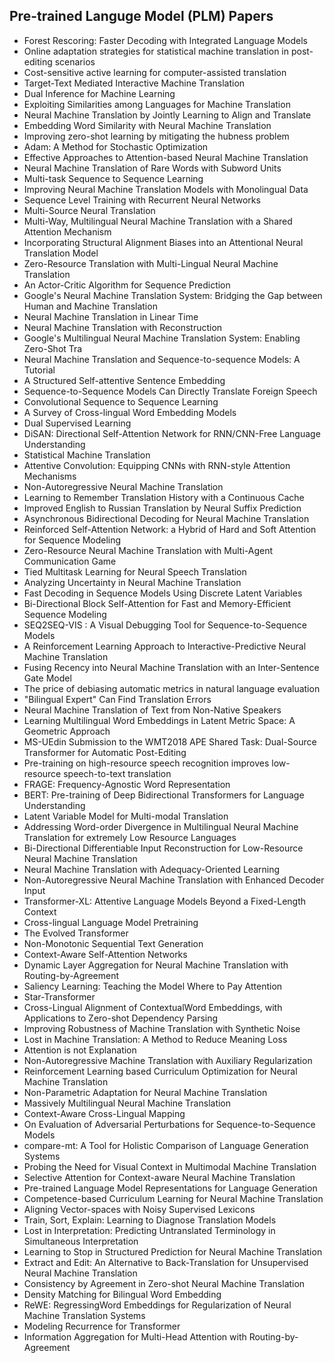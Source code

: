 <h2> Pre-trained Languge Model (PLM) Papers </h2>

<ul>

                             

 <li><a target="_blank" href="https://github.com/manjunath5496/Pre-trained-Languge-Model-Papers/blob/master/ptl(1).pdf" style="text-decoration:none;">Forest Rescoring: Faster Decoding with Integrated Language Models</a></li>

 <li><a target="_blank" href="https://github.com/manjunath5496/Pre-trained-Languge-Model-Papers/blob/master/ptl(2).pdf" style="text-decoration:none;">Online adaptation strategies for statistical machine translation in post-editing scenarios</a></li>

<li><a target="_blank" href="https://github.com/manjunath5496/Pre-trained-Languge-Model-Papers/blob/master/ptl(3).pdf" style="text-decoration:none;">Cost-sensitive active learning for computer-assisted translation</a></li>
 <li><a target="_blank" href="https://github.com/manjunath5496/Pre-trained-Languge-Model-Papers/blob/master/ptl(4).pdf" style="text-decoration:none;">Target-Text Mediated Interactive Machine Translation</a></li>                              
<li><a target="_blank" href="https://github.com/manjunath5496/Pre-trained-Languge-Model-Papers/blob/master/ptl(5).pdf" style="text-decoration:none;">Dual Inference for Machine Learning</a></li>
<li><a target="_blank" href="https://github.com/manjunath5496/Pre-trained-Languge-Model-Papers/blob/master/ptl(6).pdf" style="text-decoration:none;">Exploiting Similarities among Languages for Machine Translation</a></li>
 <li><a target="_blank" href="https://github.com/manjunath5496/Pre-trained-Languge-Model-Papers/blob/master/ptl(7).pdf" style="text-decoration:none;">Neural Machine Translation by Jointly Learning to Align and Translate</a></li>

 <li><a target="_blank" href="https://github.com/manjunath5496/Pre-trained-Languge-Model-Papers/blob/master/ptl(8).pdf" style="text-decoration:none;"> Embedding Word Similarity with Neural Machine Translation</a></li>
   <li><a target="_blank" href="https://github.com/manjunath5496/Pre-trained-Languge-Model-Papers/blob/master/ptl(9).pdf" style="text-decoration:none;">Improving zero-shot learning by mitigating the hubness problem</a></li>
  
   
 <li><a target="_blank" href="https://github.com/manjunath5496/Pre-trained-Languge-Model-Papers/blob/master/ptl(10).pdf" style="text-decoration:none;">Adam: A Method for Stochastic Optimization</a></li>                              
<li><a target="_blank" href="https://github.com/manjunath5496/Pre-trained-Languge-Model-Papers/blob/master/ptl(11).pdf" style="text-decoration:none;">Effective Approaches to Attention-based Neural Machine Translation</a></li>
<li><a target="_blank" href="https://github.com/manjunath5496/Pre-trained-Languge-Model-Papers/blob/master/ptl(12).pdf" style="text-decoration:none;">Neural Machine Translation of Rare Words with Subword Units</a></li>
<li><a target="_blank" href="https://github.com/manjunath5496/Pre-trained-Languge-Model-Papers/blob/master/ptl(13).pdf" style="text-decoration:none;">Multi-task Sequence to Sequence Learning</a></li>

<li><a target="_blank" href="https://github.com/manjunath5496/Pre-trained-Languge-Model-Papers/blob/master/ptl(14).pdf" style="text-decoration:none;">Improving Neural Machine Translation Models with Monolingual Data</a></li>
                              
<li><a target="_blank" href="https://github.com/manjunath5496/Pre-trained-Languge-Model-Papers/blob/master/ptl(15).pdf" style="text-decoration:none;">Sequence Level Training with Recurrent Neural Networks</a></li>

<li><a target="_blank" href="https://github.com/manjunath5496/Pre-trained-Languge-Model-Papers/blob/master/ptl(16).pdf" style="text-decoration:none;">Multi-Source Neural Translation</a></li>

  <li><a target="_blank" href="https://github.com/manjunath5496/Pre-trained-Languge-Model-Papers/blob/master/ptl(17).pdf" style="text-decoration:none;">Multi-Way, Multilingual Neural Machine Translation with a Shared Attention Mechanism</a></li>   
  
<li><a target="_blank" href="https://github.com/manjunath5496/Pre-trained-Languge-Model-Papers/blob/master/ptl(18).pdf" style="text-decoration:none;">Incorporating Structural Alignment Biases into an Attentional Neural Translation Model</a></li> 

  
<li><a target="_blank" href="https://github.com/manjunath5496/Pre-trained-Languge-Model-Papers/blob/master/ptl(19).pdf" style="text-decoration:none;">Zero-Resource Translation with Multi-Lingual Neural Machine Translation</a></li> 

<li><a target="_blank" href="https://github.com/manjunath5496/Pre-trained-Languge-Model-Papers/blob/master/ptl(20).pdf" style="text-decoration:none;"> An Actor-Critic Algorithm for Sequence Prediction</a></li>

<li><a target="_blank" href="https://github.com/manjunath5496/Pre-trained-Languge-Model-Papers/blob/master/ptl(21).pdf" style="text-decoration:none;">Google's Neural Machine Translation System: Bridging the Gap between Human and Machine Translation</a></li>
<li><a target="_blank" href="https://github.com/manjunath5496/Pre-trained-Languge-Model-Papers/blob/master/ptl(22).pdf" style="text-decoration:none;">Neural Machine Translation in Linear Time</a></li> 
 <li><a target="_blank" href="https://github.com/manjunath5496/Pre-trained-Languge-Model-Papers/blob/master/ptl(23).pdf" style="text-decoration:none;">Neural Machine Translation with Reconstruction</a></li> 
 

   <li><a target="_blank" href="https://github.com/manjunath5496/Pre-trained-Languge-Model-Papers/blob/master/ptl(24).pdf" style="text-decoration:none;">Google's Multilingual Neural Machine Translation System: Enabling Zero-Shot Tra</a></li>
 
   <li><a target="_blank" href="https://github.com/manjunath5496/Pre-trained-Languge-Model-Papers/blob/master/ptl(25).pdf" style="text-decoration:none;">Neural Machine Translation and Sequence-to-sequence Models: A Tutorial</a></li>                              
 <li><a target="_blank" href="https://github.com/manjunath5496/Pre-trained-Languge-Model-Papers/blob/master/ptl(26).pdf" style="text-decoration:none;">A Structured Self-attentive Sentence Embedding</a></li>
 <li><a target="_blank" href="https://github.com/manjunath5496/Pre-trained-Languge-Model-Papers/blob/master/ptl(27).pdf" style="text-decoration:none;">Sequence-to-Sequence Models Can Directly Translate Foreign Speech</a></li>
   
 
   <li><a target="_blank" href="https://github.com/manjunath5496/Pre-trained-Languge-Model-Papers/blob/master/ptl(28).pdf" style="text-decoration:none;">Convolutional Sequence to Sequence Learning</a></li>
 
   <li><a target="_blank" href="https://github.com/manjunath5496/Pre-trained-Languge-Model-Papers/blob/master/ptl(29).pdf" style="text-decoration:none;">A Survey of Cross-lingual Word Embedding Models</a></li>                              

  <li><a target="_blank" href="https://github.com/manjunath5496/Pre-trained-Languge-Model-Papers/blob/master/ptl(30).pdf" style="text-decoration:none;">Dual Supervised Learning</a></li>
 
   <li><a target="_blank" href="https://github.com/manjunath5496/Pre-trained-Languge-Model-Papers/blob/master/ptl(31).pdf" style="text-decoration:none;">DiSAN: Directional Self-Attention Network for RNN/CNN-Free Language Understanding</a></li> 
    <li><a target="_blank" href="https://github.com/manjunath5496/Pre-trained-Languge-Model-Papers/blob/master/ptl(32).pdf" style="text-decoration:none;">Statistical Machine Translation</a></li> 

   <li><a target="_blank" href="https://github.com/manjunath5496/Pre-trained-Languge-Model-Papers/blob/master/ptl(33).pdf" style="text-decoration:none;">Attentive Convolution:
Equipping CNNs with RNN-style Attention Mechanisms</a></li>                              

  <li><a target="_blank" href="https://github.com/manjunath5496/Pre-trained-Languge-Model-Papers/blob/master/ptl(34).pdf" style="text-decoration:none;">Non-Autoregressive Neural Machine Translation</a></li> 
 
  <li><a target="_blank" href="https://github.com/manjunath5496/Pre-trained-Languge-Model-Papers/blob/master/ptl(35).pdf" style="text-decoration:none;">Learning to Remember Translation History with a Continuous Cache</a></li> 

  <li><a target="_blank" href="https://github.com/manjunath5496/Pre-trained-Languge-Model-Papers/blob/master/ptl(36).pdf" style="text-decoration:none;">Improved English to Russian Translation by Neural Suffix Prediction</a></li> 
 
<li><a target="_blank" href="https://github.com/manjunath5496/Pre-trained-Languge-Model-Papers/blob/master/ptl(37).pdf" style="text-decoration:none;">Asynchronous Bidirectional Decoding for Neural Machine Translation</a></li>
 <li><a target="_blank" href="https://github.com/manjunath5496/Pre-trained-Languge-Model-Papers/blob/master/ptl(38).pdf" style="text-decoration:none;">Reinforced Self-Attention Network: a Hybrid of Hard and Soft Attention for Sequence Modeling</a></li>
<li><a target="_blank" href="https://github.com/manjunath5496/Pre-trained-Languge-Model-Papers/blob/master/ptl(39).pdf" style="text-decoration:none;">Zero-Resource Neural Machine Translation with Multi-Agent Communication Game</a></li>
 <li><a target="_blank" href="https://github.com/manjunath5496/Pre-trained-Languge-Model-Papers/blob/master/ptl(40).pdf" style="text-decoration:none;">Tied Multitask Learning for Neural Speech Translation</a></li>                              
<li><a target="_blank" href="https://github.com/manjunath5496/Pre-trained-Languge-Model-Papers/blob/master/ptl(41).pdf" style="text-decoration:none;">Analyzing Uncertainty in Neural Machine Translation</a></li>
<li><a target="_blank" href="https://github.com/manjunath5496/Pre-trained-Languge-Model-Papers/blob/master/ptl(42).pdf" style="text-decoration:none;">Fast Decoding in Sequence Models Using Discrete Latent Variables</a></li>
 
  <li><a target="_blank" href="https://github.com/manjunath5496/Pre-trained-Languge-Model-Papers/blob/master/ptl(43).pdf" style="text-decoration:none;">Bi-Directional Block Self-Attention for Fast and Memory-Efficient Sequence Modeling</a></li>
 <li><a target="_blank" href="https://github.com/manjunath5496/Pre-trained-Languge-Model-Papers/blob/master/ptl(44).pdf" style="text-decoration:none;">SEQ2SEQ-VIS : A Visual Debugging Tool for Sequence-to-Sequence Models</a></li>
   <li><a target="_blank" href="https://github.com/manjunath5496/Pre-trained-Languge-Model-Papers/blob/master/ptl(45).pdf" style="text-decoration:none;">A Reinforcement Learning Approach to Interactive-Predictive Neural Machine Translation</a></li>  
   
<li><a target="_blank" href="https://github.com/manjunath5496/Pre-trained-Languge-Model-Papers/blob/master/ptl(46).pdf" style="text-decoration:none;">Fusing Recency into Neural Machine Translation with an Inter-Sentence Gate Model</a></li> 
                             
<li><a target="_blank" href="https://github.com/manjunath5496/Pre-trained-Languge-Model-Papers/blob/master/ptl(47).pdf" style="text-decoration:none;">The price of debiasing automatic metrics in natural language evaluation</a></li>
<li><a target="_blank" href="https://github.com/manjunath5496/Pre-trained-Languge-Model-Papers/blob/master/ptl(48).pdf" style="text-decoration:none;">"Bilingual Expert" Can Find Translation Errors</a></li>

<li><a target="_blank" href="https://github.com/manjunath5496/Pre-trained-Languge-Model-Papers/blob/master/ptl(49).pdf" style="text-decoration:none;">Neural Machine Translation of Text from Non-Native Speakers</a></li>
                              
<li><a target="_blank" href="https://github.com/manjunath5496/Pre-trained-Languge-Model-Papers/blob/master/ptl(50).pdf" style="text-decoration:none;">Learning Multilingual Word Embeddings in Latent Metric Space: A Geometric Approach</a></li>
<li><a target="_blank" href="https://github.com/manjunath5496/Pre-trained-Languge-Model-Papers/blob/master/ptl(51).pdf" style="text-decoration:none;">MS-UEdin Submission to the WMT2018 APE Shared Task: Dual-Source Transformer for Automatic Post-Editing</a></li>
<li><a target="_blank" href="https://github.com/manjunath5496/Pre-trained-Languge-Model-Papers/blob/master/ptl(52).pdf" style="text-decoration:none;">Pre-training on high-resource speech recognition improves low-resource speech-to-text translation</a></li>

<li><a target="_blank" href="https://github.com/manjunath5496/Pre-trained-Languge-Model-Papers/blob/master/ptl(53).pdf" style="text-decoration:none;">FRAGE: Frequency-Agnostic Word Representation </a></li>
 
<li><a target="_blank" href="https://github.com/manjunath5496/Pre-trained-Languge-Model-Papers/blob/master/ptl(54).pdf" style="text-decoration:none;">BERT: Pre-training of Deep Bidirectional Transformers for Language Understanding </a></li>

<li><a target="_blank" href="https://github.com/manjunath5496/Pre-trained-Languge-Model-Papers/blob/master/ptl(55).pdf" style="text-decoration:none;">Latent Variable Model for Multi-modal Translation</a></li>
 
  <li><a target="_blank" href="https://github.com/manjunath5496/Pre-trained-Languge-Model-Papers/blob/master/ptl(56).pdf" style="text-decoration:none;">Addressing Word-order Divergence in Multilingual Neural Machine Translation for extremely Low Resource Languages </a></li>                              

  <li><a target="_blank" href="https://github.com/manjunath5496/Pre-trained-Languge-Model-Papers/blob/master/ptl(57).pdf" style="text-decoration:none;">Bi-Directional Differentiable Input Reconstruction for Low-Resource Neural Machine Translation </a></li>
 
   <li><a target="_blank" href="https://github.com/manjunath5496/Pre-trained-Languge-Model-Papers/blob/master/ptl(58).pdf" style="text-decoration:none;">Neural Machine Translation with Adequacy-Oriented Learning</a></li>
    <li><a target="_blank" href="https://github.com/manjunath5496/Pre-trained-Languge-Model-Papers/blob/master/ptl(59).pdf" style="text-decoration:none;">Non-Autoregressive Neural Machine Translation with Enhanced Decoder Input</a></li>
 
  <li><a target="_blank" href="https://github.com/manjunath5496/Pre-trained-Languge-Model-Papers/blob/master/ptl(60).pdf" style="text-decoration:none;">Transformer-XL: Attentive Language Models Beyond a Fixed-Length Context</a></li>
 
   <li><a target="_blank" href="https://github.com/manjunath5496/Pre-trained-Languge-Model-Papers/blob/master/ptl(61).pdf" style="text-decoration:none;">Cross-lingual Language Model Pretraining</a></li>
 
   <li><a target="_blank" href="https://github.com/manjunath5496/Pre-trained-Languge-Model-Papers/blob/master/ptl(62).pdf" style="text-decoration:none;">The Evolved Transformer</a></li>
 
   <li><a target="_blank" href="https://github.com/manjunath5496/Pre-trained-Languge-Model-Papers/blob/master/ptl(63).pdf" style="text-decoration:none;">Non-Monotonic Sequential Text Generation</a></li>                              

  <li><a target="_blank" href="https://github.com/manjunath5496/Pre-trained-Languge-Model-Papers/blob/master/ptl(64).pdf" style="text-decoration:none;">Context-Aware Self-Attention Networks</a></li>
 
   <li><a target="_blank" href="https://github.com/manjunath5496/Pre-trained-Languge-Model-Papers/blob/master/ptl(65).pdf" style="text-decoration:none;">Dynamic Layer Aggregation for Neural Machine Translation with Routing-by-Agreement </a></li> 

   <li><a target="_blank" href="https://github.com/manjunath5496/Pre-trained-Languge-Model-Papers/blob/master/ptl(66).pdf" style="text-decoration:none;">Saliency Learning: Teaching the Model Where to Pay Attention</a></li> 
 
   <li><a target="_blank" href="https://github.com/manjunath5496/Pre-trained-Languge-Model-Papers/blob/master/ptl(67).pdf" style="text-decoration:none;">Star-Transformer</a></li>                              

  <li><a target="_blank" href="https://github.com/manjunath5496/Pre-trained-Languge-Model-Papers/blob/master/ptl(68).pdf" style="text-decoration:none;">Cross-Lingual Alignment of ContextualWord Embeddings, with Applications to Zero-shot Dependency Parsing</a></li> 
 
  
   <li><a target="_blank" href="https://github.com/manjunath5496/Pre-trained-Languge-Model-Papers/blob/master/ptl(69).pdf" style="text-decoration:none;">Improving Robustness of Machine Translation with Synthetic Noise</a></li>                              

  <li><a target="_blank" href="https://github.com/manjunath5496/Pre-trained-Languge-Model-Papers/blob/master/ptl(70).pdf" style="text-decoration:none;">Lost in Machine Translation: A Method to Reduce Meaning Loss</a></li> 
  
 
 <li><a target="_blank" href="https://github.com/manjunath5496/Pre-trained-Languge-Model-Papers/blob/master/ptl(71).pdf" style="text-decoration:none;">Attention is not Explanation</a></li>
 
 <li><a target="_blank" href="https://github.com/manjunath5496/Pre-trained-Languge-Model-Papers/blob/master/ptl(72).pdf" style="text-decoration:none;">Non-Autoregressive Machine Translation with Auxiliary Regularization</a></li> 
 
 
 <li><a target="_blank" href="https://github.com/manjunath5496/Pre-trained-Languge-Model-Papers/blob/master/ptl(73).pdf" style="text-decoration:none;">Reinforcement Learning based Curriculum Optimization for Neural Machine Translation</a></li>
  <li><a target="_blank" href="https://github.com/manjunath5496/Pre-trained-Languge-Model-Papers/blob/master/ptl(74).pdf" style="text-decoration:none;">Non-Parametric Adaptation for Neural Machine Translation</a></li>
    <li><a target="_blank" href="https://github.com/manjunath5496/Pre-trained-Languge-Model-Papers/blob/master/ptl(75).pdf" style="text-decoration:none;">Massively Multilingual Neural Machine Translation</a></li>                        
<li><a target="_blank" href="https://github.com/manjunath5496/Pre-trained-Languge-Model-Papers/blob/master/ptl(76).pdf" style="text-decoration:none;">Context-Aware Cross-Lingual Mapping</a></li>

 <li><a target="_blank" href="https://github.com/manjunath5496/Pre-trained-Languge-Model-Papers/blob/master/ptl(77).pdf" style="text-decoration:none;">On Evaluation of Adversarial Perturbations for Sequence-to-Sequence Models</a></li> 
 
 
 <li><a target="_blank" href="https://github.com/manjunath5496/Pre-trained-Languge-Model-Papers/blob/master/ptl(78).pdf" style="text-decoration:none;">compare-mt: A Tool for Holistic Comparison of Language Generation Systems</a></li>
  <li><a target="_blank" href="https://github.com/manjunath5496/Pre-trained-Languge-Model-Papers/blob/master/ptl(79).pdf" style="text-decoration:none;">Probing the Need for Visual Context in Multimodal Machine Translation</a></li>


 <li><a target="_blank" href="https://github.com/manjunath5496/Pre-trained-Languge-Model-Papers/blob/master/ptl(80).pdf" style="text-decoration:none;">Selective Attention for Context-aware Neural Machine Translation</a></li> 
 
 
 <li><a target="_blank" href="https://github.com/manjunath5496/Pre-trained-Languge-Model-Papers/blob/master/ptl(81).pdf" style="text-decoration:none;">Pre-trained Language Model Representations for Language Generation</a></li>
  <li><a target="_blank" href="https://github.com/manjunath5496/Pre-trained-Languge-Model-Papers/blob/master/ptl(82).pdf" style="text-decoration:none;">Competence-based Curriculum Learning for Neural Machine Translation</a></li>

 <li><a target="_blank" href="https://github.com/manjunath5496/Pre-trained-Languge-Model-Papers/blob/master/ptl(83).pdf" style="text-decoration:none;">Aligning Vector-spaces with Noisy Supervised Lexicons</a></li>
  <li><a target="_blank" href="https://github.com/manjunath5496/Pre-trained-Languge-Model-Papers/blob/master/ptl(84).pdf" style="text-decoration:none;">Train, Sort, Explain: Learning to Diagnose Translation Models</a></li>

 <li><a target="_blank" href="https://github.com/manjunath5496/Pre-trained-Languge-Model-Papers/blob/master/ptl(85).pdf" style="text-decoration:none;">Lost in Interpretation:
Predicting Untranslated Terminology in Simultaneous Interpretation</a></li>
  <li><a target="_blank" href="https://github.com/manjunath5496/Pre-trained-Languge-Model-Papers/blob/master/ptl(86).pdf" style="text-decoration:none;">Learning to Stop in Structured Prediction for Neural Machine Translation</a></li>

 <li><a target="_blank" href="https://github.com/manjunath5496/Pre-trained-Languge-Model-Papers/blob/master/ptl(87).pdf" style="text-decoration:none;">Extract and Edit: An Alternative to Back-Translation for Unsupervised Neural Machine Translation</a></li>
  <li><a target="_blank" href="https://github.com/manjunath5496/Pre-trained-Languge-Model-Papers/blob/master/ptl(88).pdf" style="text-decoration:none;">Consistency by Agreement in Zero-shot Neural Machine Translation</a></li>
  <li><a target="_blank" href="https://github.com/manjunath5496/Pre-trained-Languge-Model-Papers/blob/master/ptl(89).pdf" style="text-decoration:none;">Density Matching for Bilingual Word Embedding</a></li>
  
  
  <li><a target="_blank" href="https://github.com/manjunath5496/Pre-trained-Languge-Model-Papers/blob/master/ptl(90).pdf" style="text-decoration:none;">ReWE: RegressingWord Embeddings for Regularization of Neural Machine Translation Systems</a></li>
  <li><a target="_blank" href="https://github.com/manjunath5496/Pre-trained-Languge-Model-Papers/blob/master/ptl(91).pdf" style="text-decoration:none;">Modeling Recurrence for Transformer</a></li>

 <li><a target="_blank" href="https://github.com/manjunath5496/Pre-trained-Languge-Model-Papers/blob/master/ptl(92).pdf" style="text-decoration:none;">Information Aggregation for Multi-Head Attention with Routing-by-Agreement</a></li>
  </ul>
